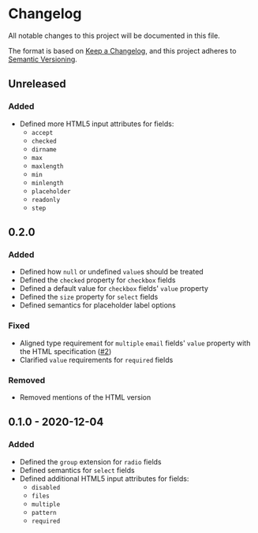 # Changelog

All notable changes to this project will be documented in this file.

The format is based on [Keep a Changelog][kac], and this project adheres to
[Semantic Versioning][semver].

[kac]: https://keepachangelog.com/en/1.0.0
[semver]: https://semver.org/spec/v2.0.0.html

## Unreleased

### Added

* Defined more HTML5 input attributes for fields:
  * `accept`
  * `checked`
  * `dirname`
  * `max`
  * `maxlength`
  * `min`
  * `minlength`
  * `placeholder`
  * `readonly`
  * `step`

## 0.2.0

### Added

* Defined how `null` or undefined `value`s should be treated
* Defined the `checked` property for `checkbox` fields
* Defined a default value for `checkbox` fields' `value` property
* Defined the `size` property for `select` fields
* Defined semantics for placeholder label options

### Fixed

* Aligned type requirement for `multiple` `email` fields' `value` property with
  the HTML specification ([#2])
* Clarified `value` requirements for `required` fields

[#2]: https://github.com/dillonredding/siren-extensions/issues/2

### Removed

* Removed mentions of the HTML version

## 0.1.0 - 2020-12-04

### Added

* Defined the `group` extension for `radio` fields
* Defined semantics for `select` fields
* Defined additional HTML5 input attributes for fields:
  * `disabled`
  * `files`
  * `multiple`
  * `pattern`
  * `required`

